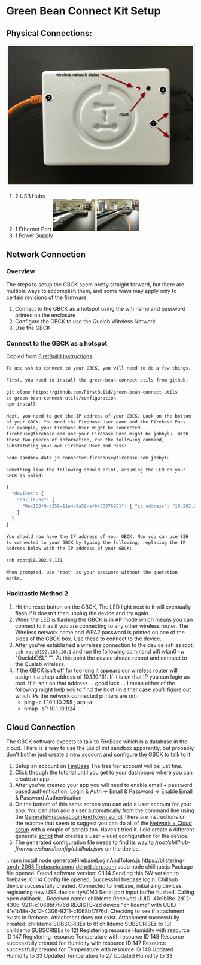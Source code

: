 # Green Bean Connect Kit Setup

## Physical Connections:
![gbck_top](images/gbck_top.jpg)

1. 2 USB Hubs 
2. 1 Ethernet Port ![no_plug](images/refrigerator_top.jpg) ![plug](images/refrigerator_top_with_plug.jpg)
3. 1 Power Supply 

## Network Connection
### Overview
The steps to setup the GBCK seem pretty straight forward, but there are multiple ways to accomplish them, and some ways may apply only to certain revisions of the firmware.

1. Connect to the GBCK as a hotspot using the wifi name and password printed on the enclosure
2. Configure the GBCK to use the Quelab Wireless Network
3. Use the GBCK

### Connect to the GBCK as a hotspot
Copied from [FirstBuild Instructions](https://firstbuild.com/mylescaley/green-bean-connect-kit/activity/)

```
To use ssh to connect to your GBCK, you will need to do a few things.

First, you need to install the green-bean-connect-utils from github:

git clone https://github.com/FirstBuild/green-bean-connect-utils
cd green-bean-connect-utils/configuration
npm install

Next, you need to get the IP address of your GBCK. Look on the bottom of your GBCK. You need the Firebase User name and the Firebase Pass. For example, your Firebase User might be connected-firehouse@firebase.com and your Firebase Pass might be jobbylu. With these two pieces of information, run the following command, substituting your own Firebase User and Pass:

node sandbox-data.js connected-firehouse@firebase.com jobbylu

Something like the following should print, assuming the LED on your GBCK is solid:
```

```javascript
{
  "devices": {
    "chillhubs": {
      "0ec150f0-d259-11e4-9a59-afb430376951": { "ip_address": "10.202.9.131" }
    }
  }
}
```

```
You should now have the IP address of your GBCK. Now you can use SSH to connected to your GBCK by typing the following, replacing the IP address below with the IP address of your GBCK:

ssh root@10.202.9.131

When prompted, use 'root' as your password without the quotation marks.
```

### Hacktastic Method 2

1. Hit the reset button on the GBCK, The LED light next to it will eventually flash if it doesn't then unplug the device and try again. 
2. When the LED is flashing the GBCK is in AP mode which means you can connect to it as if you are connecting to any other wireless router. The Wireless network name and WPA2 password is printed on one of the sides of the GBCK box. Use these to connect to the device. 
3. After you've established a wireless connection to the device ssh as root: `ssh root@192.168.10.1` and run the following command pifi wlan0 -w "QuelabDSL" "<quelabwifipw goes here>". At this point the device should reboot and connect to the Quelab wireless. 
4. If the GBCK isn't off for too long it appears our wireless router will assign it a dhcp address of 10.1.10.161. If it is on that IP you can login as root. If it isn't on that address ... good luck ... I mean either of the following might help you to find the host (in either case you'll figure out which IPs the network connected printers are on):
    * ping -c 1 10.1.10.255 ; arp -a
    * nmap -sP 10.1.10.1/24

## Cloud Connection
The GBCK software expects to talk to FireBase which is a database in the cloud. There is a way to use the BuildFirst sandbox apparently, but probably don't bother just create a new account and configure the GBCK to talk to it.

1. Setup an account on [FireBase](http://firebase.com) The free tier account will be just fine.
2. Click through the tutorial until you get to your dashboard where you can create an app.
3. After you've created your app you will need to enable email + password based authentication. Login & Auth => Email & Password => Enable Email & Password Authentication
4. On the bottom of this same screen you can add a user account for your app. You can also add a user automatically from the command line using the [GenerateFirebaseLoginAndToken script](https://github.com/FirstBuild/green-bean-connect-utils/blob/master/configuration/generateFirebaseLoginAndToken.js) There are instructions on the readme that seem to suggest you can do all of the [Network + Cloud setup](https://github.com/FirstBuild/green-bean-connect-utils/tree/master/configuration) with a couple of scripts too. Haven't tried it. I did create a different generate [script](https://github.com/Quelab/green-bean-connect-utils/blob/master/configuration/generateGreenBeanConnectConfig.js) that creates a user + uuid configuration for the device. 
5. The generated configuration file needs to find its way to */root/chillhub-firmware/share/config/chillhub.json* on the device.

..
npm install
node generateFirebaseLoginAndToken.js https://blistering-torch-2068.firebaseio.com/ derp@derp.com
sudo node chillhub.js
Package file opened.
Found software version: 0.1.14
Sending this SW version to firebase: 0.1.14
Config file opened.
Successful firebase login.
Chillhub device successfully created.
Connected to firebase, initializing devices.
registering new USB device ttyACM0
Serial port input buffer flushed.
Calling open callback...
Received name: chilldemo
Received UUID: 41e1b18e-2d12-4306-9211-c1068bf7f76d
REGISTERed device "chilldemo" with UUID 41e1b18e-2d12-4306-9211-c1068bf7f76d!
Checking to see if attachment exists in firebase.
Attachment does not exist.
Attachment successfully created.
chilldemo SUBSCRIBEs to 8!
chilldemo SUBSCRIBEs to 13!
chilldemo SUBSCRIBEs to 12!
Registering resource Humidity with resource ID 147
Registering resource Temperature with resource ID 148
Resource successfully created for Humidity with resource ID 147
Resource successfully created for Temperature with resource ID 148
Updated Humidity to 33
Updated Temperature to 27
Updated Humidity to 33